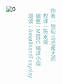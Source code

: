 
<div>
<div style="float:left">

![0](./img/00.webp)

</div>
<div style="float:left; width:10px">&nbsp</div>
<div style="float:left; padding:20px;text-align:top; color: rgb(112, 177, 178); writing-mode: vertical-rl ">
作者：缅甸 马哈希大师

校译：陈永威

编整：MBSC 编译小组

朗读：Amatānandī sayalay

</div>
<div style="clear:both"></div>
</div>
